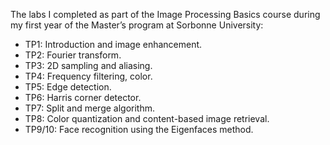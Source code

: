 The labs I completed as part of the Image Processing Basics course during my first year of the Master’s program at Sorbonne University:

- TP1: Introduction and image enhancement.
- TP2: Fourier transform.
- TP3: 2D sampling and aliasing.
- TP4: Frequency filtering, color.
- TP5: Edge detection.
- TP6: Harris corner detector.
- TP7: Split and merge algorithm.
- TP8: Color quantization and content-based image retrieval.
- TP9/10: Face recognition using the Eigenfaces method.

